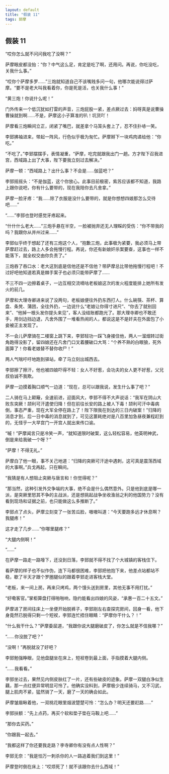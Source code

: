 ```yaml
---
layout: default
title: "假装 11"
tags: 郅摩 
---
```


## 假装 11


“哎你怎么就不问问我吃了没啊？”

萨摩眼皮都没抬：“你？中气这么足，肯定是吃了啊，还用问。再说，你吃没吃，关我什么事。”

“哎你个萨摩多罗……”三炮就知道自己不该嘴贱多问一句，他哪次能说得过萨摩。“要不是老大叫我看着你，你是死是活，也关我什么事！”

“黄三炮！你说什么呢！”

门外传来一个低沉犹如打雷的声音，三炮屁股一紧，差点厥过去：妈呀真是说曹操曹操就到啊……不是，萨摩这小子算准的叭！坑货吖！

萨摩看三炮瞬间立正，闭紧了嘴巴，就差拿个马笼头套上了，忍不住扑哧一笑。

李郅拂袖进来，带起一阵风，行色似乎极为匆忙。萨摩掰下一块鸡肉递给他：“你吃。”

“不吃了。”李郅摆摆手，表情凝重，“萨摩，吃完就跟我出门一趟。方才陛下召我进宫，西域路上出了大事，陛下要我立刻过去解决。”

萨摩一顿：“西域路上？出什么事？不会是……伽蓝吧？”

李郅摇摇头：“不是伽蓝，这个你放心。此事目前极密，紫苏应该都不知道，我路上跟你说吧，你有什么要带的，现在我陪你去凡舍拿。”

萨摩一脸牙疼：“我……除了衣服是没什么要带的，就是你想想四娘那怎么交待吧……”

“……”李郅也登时感觉牙疼起来。

“什什什么老大……”三炮手悬在半空，一脸被抛弃还无人理睬的受伤：“你不带我的吗？我跟你从并州过来……”

李郅似乎终于想起了还有三炮这个人，“抱歉三炮，此事极为紧要，我必须马上带萨摩赶过去，路上人多会拖慢行程。再说，你还有新娘奸杀案要查，这事也一样不能落下，就全权交由你负责了。”

三炮吞了吞口水：老大这到底是信他还是不信他？带萨摩总比带他拖慢行程吧！不过好吧他知道若真是棘手案子也必须只能带萨摩了……

  

不三不四一边擦着桌子，一边互相交流嘀咕老板娘这次的发火程度能排上她所有发火的前几。

萨摩和大理寺卿进来说了没两句，老板娘便往外扔东西打人。什么碗筷、茶杯、算盘、条凳、蒲团，全往外扔，一边说什么“老娘让你得寸进尺”、“你去了就别回来”、“他掉一根头发你提头来见”，客人没结账都跑光了。那大理寺卿也不敢还手，用剑边挡边退，凡舍外围了一堆看热闹的人，都说这是不是奸夫在外面包了小妾被正主发现了。

不一会儿萨摩骑在二楼窗上跳下来，李郅轻功一踩飞身接住他，两人一溜烟转过街角跑得没影了，留四娘还在凡舍门口叉着腰破口大骂：“个养不熟的白眼狼，死外面算了！你看老娘替不替你收尸！”

  

两人气喘吁吁地跑到驿站，牵了马立刻出城西去。

李郅擦了擦汗，他也被四娘吓得不轻：女人不好惹，会功夫的女人更不好惹，父兄叔伯诚不我欺。

萨摩一边摸着胸口顺气一边道：“现在，总可以跟我说，发生什么事了吧？”

二人骑在马上颠簸，全速前进，迎面风大，李郅不得不大声说话：“我军在阴山大败东突厥！颉利可汗遣使归降！但在前往长安的路上被人下毒！颉利可汗中毒病倒，事态严重，现在大军全停在路上了！陛下限我在到达的三日内破案！”归降的消息才到，后一日中毒的消息就到了，可见这噩耗绝对是八百里加急昼夜兼程赶到的，无怪乎一大早宫门一开宫人就出来传口谕。

“嘁！”萨摩闻言只是冷笑一声，“就知道限时破案，这么轻松容易，他英明神武，倒是来给我破一个呀？”

“萨摩！不得无礼。”

萨摩白了他一眼，事不关己地道：“归降的突厥可汗途中遇刺，这可真是震荡西域的大事啊。”兵戈再起，只在瞬间。

“我猜是有人想阻止突厥与唐言和！你觉得呢？”

“那当然，这种引发外交争端的大事，绝不会是什么偶然意外。只是他到底是哪一派，是突厥里怒其不争的主战派，还是想挑起战争坐收渔翁之利的他国势力？没有看到现场和证据之前，也只能做这么多推断了。”

李郅点了点头，萨摩立刻变了一张苦瓜脸，嗷嗷叫道：“今天要跑多远才休息啊？我腿疼！”

这才走了几步……“你哪里腿疼？”

“大腿内侧啊！”

“……”

  

在萨摩一路走一路嚎下，还没到日落，李郅就不得不找了个大城镇的客栈住下。

看萨摩的样子也不似作伪，连下马都很困难，李郅把他抱下来，他差点站都站不稳，歇了半天才跟个罗圈腿似的跟着李郅走进客栈大堂。

“老板，来一间上房。再来只烤鸡，两个馒头送到房里，其他无事不用打扰。”

“好嘞客官。”掌柜算盘打得啪啪响，隐约能看出四娘的风姿，“承惠一百二十五文。”

萨摩进了房间往床上一坐便开始脱裤子，李郅刚左右查探完房间，回身一看，他下身竟然已脱得只剩一个短衩，李郅连忙捂住眼睛：“萨摩你干什么？！”

“什么我干什么？”萨摩委屈道，“我跟你说大腿磨破皮了，你怎么就是不信我哪？”

“……你没脱了吧？”

“没啊！”再脱就没了好吧？

李郅勉强睁眼，见他盘腿坐在床上，短衩卷到最上面，手指摸着大腿内侧。

“……我看看。”

李郅坐过去，果然见内侧皮肤红了一片，还有些破皮的迹象。萨摩一双腿白净似生藕，那一点红便异常明显可怜了。他确实没料到，萨摩极少连续骑马，又不习武，腿上肌肉不紧，猛然骑了一天，磨了一天的确会如此。

萨摩皱眉瞅着他，一双桃花眼里烟波楚楚可怜：“怎么办？明天还要赶路……”

李郅扶额：“先上点药，再买个软和垫子垫在马鞍上吧……”

“那你去买药。”

“你跟我一起去。”

“我都这样了你还要我走路？李寺卿你有没有点人性啊？”

李郅无奈：“我是怕万一刺杀你的人一路追着我们到这里！”

萨摩登时倒在床上：“哎烦死了！就不该跟你去什么西域！”
